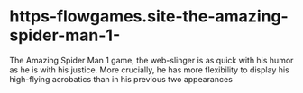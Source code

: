 # https-flowgames.site-the-amazing-spider-man-1-
The Amazing Spider Man 1 game, the web-slinger is as quick with his humor as he is with his justice. More crucially, he has more flexibility to display his high-flying acrobatics than in his previous two appearances
